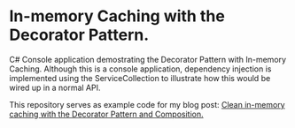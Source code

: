 # In-memory Caching with the Decorator Pattern.

C# Console application demostrating the Decorator Pattern with In-memory Caching.
Although this is a console application, dependency injection is implemented using the ServiceCollection to
illustrate how this would be wired up in a normal API. 

This repository serves as example code for my blog post: [Clean in-memory caching with the Decorator Pattern and Composition.](https://medium.com/@brandonshaw_50479/2104a72c91b1?source=friends_link&sk=5d8d1e2e8d2049ad123e4defad434b07)
